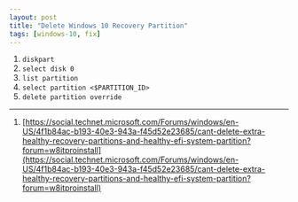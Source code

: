 ```yaml
---
layout: post
title: "Delete Windows 10 Recovery Partition"
tags: [windows-10, fix]
---
```


1. `diskpart`
3. `select disk 0`
3. `list partition`
4. `select partition <$PARTITION_ID>`
5. `delete partition override`

---
1. [https://social.technet.microsoft.com/Forums/windows/en-US/4f1b84ac-b193-40e3-943a-f45d52e23685/cant-delete-extra-healthy-recovery-partitions-and-healthy-efi-system-partition?forum=w8itproinstall](https://social.technet.microsoft.com/Forums/windows/en-US/4f1b84ac-b193-40e3-943a-f45d52e23685/cant-delete-extra-healthy-recovery-partitions-and-healthy-efi-system-partition?forum=w8itproinstall)
